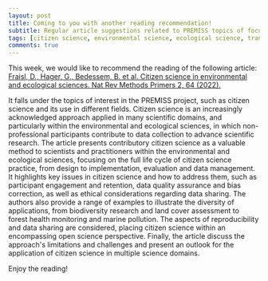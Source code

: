 ```yaml
---
layout: post
title: Coming to you with another reading recommendation! 
subtitle: Regular article suggestions related to PREMISS topics of focus
tags: [citizen science, environmental science, ecological science, transdisciplinarity]
comments: true
---
```


This week, we would like to recommend the reading of the following article: 
[Fraisl, D., Hager, G., Bedessem, B. et al. Citizen science in environmental and ecological sciences. Nat Rev Methods Primers 2, 64 (2022).](https://doi.org/10.1038/s43586-022-00144-4)

It falls under the topics of interest in the PREMISS project, such as citizen science and its use in different fields.
Citizen science is an increasingly acknowledged approach applied in many scientific domains, and particularly within the environmental and ecological sciences, in which non-professional participants contribute to data collection to advance scientific research.
The article presents contributory citizen science as a valuable method to scientists and practitioners within the environmental and ecological sciences, focusing on the full life cycle of citizen science practice, from design to implementation, evaluation and data management.
It highlights key issues in citizen science and how to address them, such as participant engagement and retention, data quality assurance and bias correction, as well as ethical considerations regarding data sharing.
The authors also provide a range of examples to illustrate the diversity of applications, from biodiversity research and land cover assessment to forest health monitoring and marine pollution. 
The aspects of reproducibility and data sharing are considered, placing citizen science within an encompassing open science perspective. 
Finally, the article discuss the approach's limitations and challenges and present an outlook for the application of citizen science in multiple science domains.

Enjoy the reading! 
